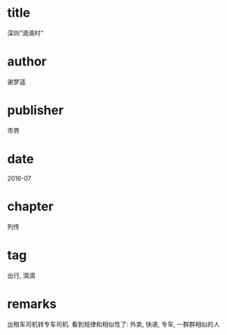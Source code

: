 # title
深圳“滴滴村”

# author
谢梦遥

# publisher
市界

# date
2016-07

# chapter
列传

# tag
出行, 滴滴

# remarks
出租车司机转专车司机. 看到规律和相似性了: 外卖, 快递, 专车, 一群群相似的人

